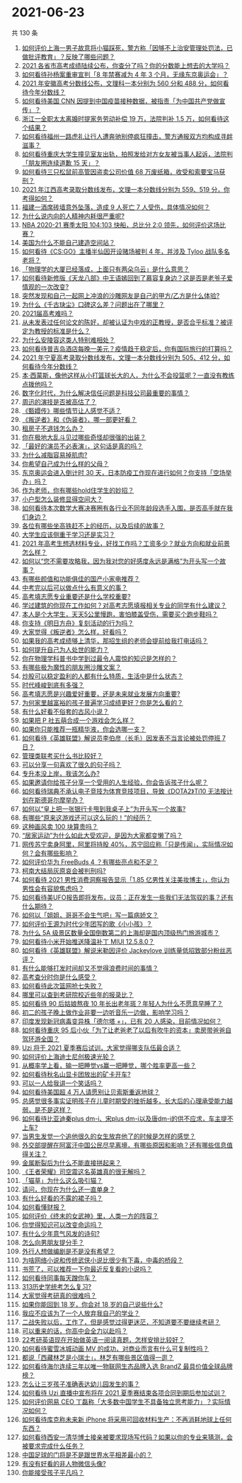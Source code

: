 # 2021-06-23

共 130 条

<!-- BEGIN -->
<!-- 最后更新时间 Wed Jun 23 2021 14:01:57 GMT+0800 (China Standard Time) -->

1. [如何评价上海一男子故意将小猫踩死，警方称「因够不上治安管理处罚法，已做批评教育」？反映了哪些问题？](https://www.zhihu.com/question/466304670)
2. [2021
   各省市高考成绩陆续公布，你查分了吗？你的分数能上想去的大学吗？](https://www.zhihu.com/question/466693006)
3. [如何看待孙杨案重审宣判「8 年禁赛减为 4 年 3
   个月，无缘东京奥运会」？](https://www.zhihu.com/question/466646307)
4. [2021 年安徽高考分数线公布，文理科一本分别为 560 分和 488
   分，如何看待今年分数线？](https://www.zhihu.com/question/466691992)
5. [如何看待美国 CNN
   因提到中国疫苗接种数据，被指责「为中国共产党做宣传」？](https://www.zhihu.com/question/466607392)
6. [浙江一全职太太离婚时提家务劳动补偿 19 万，法院判补 1.5
   万，如何看待这个结果？](https://www.zhihu.com/question/466573615)
7. [如何看待福州一路虎礼让行人遭奔驰别停疯狂撞击，警方通报双方均构成寻衅滋事？](https://www.zhihu.com/question/466514894)
8. [如何看待重庆大学生撞见室友出轨，拍照发给对方女友被当事人起诉，法院判「朋友圈连续道歉 15
   天」？](https://www.zhihu.com/question/466513016)
9. [如何看待三只松鼠前高管因盗卖公司价值 68
   万废纸箱，收受和索要宝马获刑？](https://www.zhihu.com/question/466571103)
10. [2021 年江西高考录取分数线发布，文理一本分数线分别为 559、519
    分，你考得如何？](https://www.zhihu.com/question/466717146)
11. [福建一酒席砖墙意外坠落，造成 9 人死亡 7
    人受伤，具体情况如何？](https://www.zhihu.com/question/466563285)
12. [为什么说内向的人精神内耗很严重呢?](https://www.zhihu.com/question/438833344)
13. [NBA 2020-21 赛季太阳 104:103 快船，总比分 2:0
    领先，如何评价这场比赛？](https://www.zhihu.com/question/466683879)
14. [美国为什么不能自己建造空间站？](https://www.zhihu.com/question/466163410)
15. [如何看待《CS:GO》主播半仙因开设赌场被判 4 年，并涉及 Tyloo
    战队多名老将？](https://www.zhihu.com/question/465799818)
16. [「物理学的大厦已经落成，上面只有两朵乌云」是什么意思？](https://www.zhihu.com/question/319790208)
17. [如何看待新修版《天龙八部》中王语嫣回到了慕容复身边？这是否是老爷子爱情观的一次改变?](https://www.zhihu.com/question/466375037)
18. [突然发现和自己一起网上冲浪的沙雕网友是自己的甲方/乙方是什么体验?](https://www.zhihu.com/question/465724596)
19. [为什么《千古玦尘》口碑这么差？问题出在了哪里？](https://www.zhihu.com/question/465662668)
20. [2021届高考难吗？](https://www.zhihu.com/question/464117215)
21. [从未发表过任何论文的陈好，却被认证为中戏的正教授，是否合乎标准？被评定为教授的标准是什么？](https://www.zhihu.com/question/466544935)
22. [为什么安陵容这类人特别难相处？](https://www.zhihu.com/question/465876363)
23. [如何看待普吉岛酒店每晚一美元？疫情趋于稳定后，你有国际旅行的打算吗？](https://www.zhihu.com/question/465347798)
24. [2021 年宁夏高考录取分数线发布，文理一本分数线分别为 505、412
    分，如何看待今年分数线？](https://www.zhihu.com/question/466726376)
25. [本·西蒙斯，像他这样从小打篮球长大的人，为什么不会投篮呢？一直没有教练点拨他吗？](https://www.zhihu.com/question/466334440)
26. [数字化时代，为什么解决信任问题是科技公司最重要的事情？](https://www.zhihu.com/question/466562749)
27. [周迅的演技是否被高估了？](https://www.zhihu.com/question/296224065)
28. [《甄嬛传》哪些情节让人感觉不适？](https://www.zhihu.com/question/455421812)
29. [《叛逆者》和《伪装者》，哪一部更好看？](https://www.zhihu.com/question/464428826)
30. [租房子不退钱怎么办？](https://www.zhihu.com/question/437672773)
31. [你在极地大乱斗见过哪些奇怪却很强的出装？](https://www.zhihu.com/question/405383931)
32. [「最好的演员不必表演」，这句话是真的吗？](https://www.zhihu.com/question/455428915)
33. [为什么减脂容易掉肌肉?](https://www.zhihu.com/question/398517719)
34. [你希望自己成为什么样的父母？](https://www.zhihu.com/question/393896515)
35. [东京奥运会进入倒计时 30
    天，日本防疫工作现在进行如何？你支持「空场举办」吗？](https://www.zhihu.com/question/466695575)
36. [作为老师，你有哪些hold住学生的妙招？](https://www.zhihu.com/question/364314856)
37. [小户型怎么装修显得空间大？](https://www.zhihu.com/question/451689301)
38. [如何看待本次数学大赛决赛圈有各行业不同年龄段选手入围，是否高手就在我们身边？](https://www.zhihu.com/question/466519667)
39. [各位有哪些坐高铁赶不上的经历，以及后续的故事？](https://www.zhihu.com/question/321600684)
40. [大学生应该侧重于学习还是实习？](https://www.zhihu.com/question/381505409)
41. [2021
    年高考生想选材料专业，好找工作吗？工资多少？就业方向和就业前景怎么样？](https://www.zhihu.com/question/459989319)
42. [如何以“您不需要攻略我，因为我对您的好感度永远是满格”为开头写一个故事？](https://www.zhihu.com/question/460812900)
43. [有哪些颜值和功能俱佳的国产小家电推荐？](https://www.zhihu.com/question/463191748)
44. [中考完以后可以做点什么有意义的事？](https://www.zhihu.com/question/464606464)
45. [高考填志愿专业重要还是什么学校重要?](https://www.zhihu.com/question/21287543)
46. [学过建筑的你现在工作如何？对高考志愿填报相关专业的同学有什么建议？](https://www.zhihu.com/question/47457508)
47. [本人是个大学生，天天5公里慢跑，害怕膝盖受伤，需要买个跑步鞋吗？](https://www.zhihu.com/question/463950741)
48. [你支持《明日方舟》复刻活动的行为吗？](https://www.zhihu.com/question/465896370)
49. [大家觉得《叛逆者》怎么样，好看吗？](https://www.zhihu.com/question/463850235)
50. [如果我的高考成绩够上清华，那招生组的老师会提前给我打电话吗？](https://www.zhihu.com/question/454386015)
51. [如何提升自己为人处世的能力？](https://www.zhihu.com/question/326690607)
52. [你在物理学科普书中学到过最令人震惊的知识是怎样的？](https://www.zhihu.com/question/456001315)
53. [有哪些极为魔性的朋友圈沙雕文案？](https://www.zhihu.com/question/466140225)
54. [炒股可以稳定盈利的人都有什么特质，生活中是什么状态？](https://www.zhihu.com/question/463973365)
55. [时代峰峻到底有多强？](https://www.zhihu.com/question/459886563)
56. [高考填志愿是兴趣爱好重要，还是未来就业发展方向重要?](https://www.zhihu.com/question/331106923)
57. [为何家里越富裕的孩子普遍学习成绩更好？你是怎么看的？](https://www.zhihu.com/question/450056291)
58. [有什么好看不俗套的古风小说？](https://www.zhihu.com/question/320902253)
59. [如果把 P 社五萌合成一个游戏会怎么样？](https://www.zhihu.com/question/461518517)
60. [如果你只能推荐一瓶精华液，你会选哪一支？](https://www.zhihu.com/question/37362129)
61. [如何看待《英雄联盟》解说员李伯彦（长毛）因发表不当言论被处罚停班 7
    日？](https://www.zhihu.com/question/466514186)
62. [管理类联考买什么书比较好？](https://www.zhihu.com/question/372317129)
63. [可以分享一句喜欢了很久的句子吗？](https://www.zhihu.com/question/461392537)
64. [专升本没上岸，我该怎么办?](https://www.zhihu.com/question/411402283)
65. [如果邀请你给孩子分享一个受用的人生经验，你会告诉孩子什么呢？](https://www.zhihu.com/question/460954466)
66. [如何看待瑞典不承认电子竞技为体育竞技项目，导致《DOTA2》Ti10
    无法按计划在斯德哥尔摩举办？](https://www.zhihu.com/question/466481205)
67. [如何以“皇上把一张银行卡甩到我桌子上”为开头写一个故事?](https://www.zhihu.com/question/439189931)
68. [有哪些“原来这游戏还可以这么玩的！”的经历？](https://www.zhihu.com/question/41255857)
69. [这种画风卖 100 块算贵吗？](https://www.zhihu.com/question/465453498)
70. [“居家运动”为什么如此大受欢迎，是因为大家都变懒了吗？](https://www.zhihu.com/question/455506660)
71. [网传苏宁卖身阿里，阿里将持股
    40%，苏宁回应称「只是传闻」，实际情况如何？会有哪些影响？](https://www.zhihu.com/question/466571042)
72. [如何评价华为 FreeBuds 4 ？有哪些亮点和不足？](https://www.zhihu.com/question/460290830)
73. [柯南大结局灰原哀会被判刑吗?](https://www.zhihu.com/question/386040910)
74. [如何看待 2021 男性消费洞察报告显示「1.85
    亿男性关注美妆博主」，你认为男性会有容貌焦虑吗？](https://www.zhihu.com/question/466573038)
75. [如何看待美UFO报告即将发布，议员：正在发生一些我们无法驾驭的事？还有什么期待？](https://www.zhihu.com/question/465771991)
76. [如何以「姐姐，哥哥不会生气吧」写一篇病娇文？](https://www.zhihu.com/question/464263136)
77. [如何评价王源为时代少年团写的歌《小小孩》？](https://www.zhihu.com/question/466498976)
78. [为什么 5A
    级景区数量全国倒数第二的上海却是国内顶级热门旅游城市？](https://www.zhihu.com/question/466381415)
79. [如何看待小米开始推送降温补丁 MIUI 12.5.8.0？](https://www.zhihu.com/question/466310277)
80. [如何看待《英雄联盟》解说米勒因评价 Jackeylove
    训练量低招致部分粉丝恶评？](https://www.zhihu.com/question/466123710)
81. [有什么能够打发时间却又不觉得浪费时间的事情？](https://www.zhihu.com/question/301386253)
82. [高考查分时你是什么感受？](https://www.zhihu.com/question/466111722)
83. [如何看待此次篮网抢七失败？](https://www.zhihu.com/question/466102154)
84. [哪里可以查到考研院校近些年的报录比？](https://www.zhihu.com/question/367173234)
85. [如何看待 90 后姑娘熬夜 10
    年长出老年斑？年轻人为什么不愿意早睡了？](https://www.zhihu.com/question/466328145)
86. [初二的孩子晚上做作业非要一边听音乐一边做，影响学习吗？](https://www.zhihu.com/question/421790883)
87. [印度发现新冠病毒变异株「德尔塔 +」，已有 20
    人感染，目前情况如何？](https://www.zhihu.com/question/466349358)
88. [如何看待重庆 95
    后小伙「为了让老爸老了以后有吹牛的资本」卖房带爸爸自驾环游全国？](https://www.zhihu.com/question/466349378)
89. [Uzi 将于 2021 夏季赛后试训，大家觉得哪支队伍最合适？](https://www.zhihu.com/question/466298886)
90. [如何评价上海迪士尼创极速光轮？](https://www.zhihu.com/question/445718276)
91. [从概率学上看，输一把睡觉vs赢一把睡觉，哪个胜率更高一些？](https://www.zhihu.com/question/461910176)
92. [如何看待秋名山显卡团放出的矿卡开车?](https://www.zhihu.com/question/465645313)
93. [可以一人给我讲一个笑话吗？](https://www.zhihu.com/question/444005839)
94. [如何看待美国超 4 万人请愿别让贝索斯重返地球？](https://www.zhihu.com/question/466270783)
95. [总感觉很多事实证明孩子在儿童时期受的挫折越多，长大后的心理承受能力越弱，是不是这样？](https://www.zhihu.com/question/266704437)
96. [如何看待比亚迪秦plus dm-i、宋plus
    dm-i以及唐dm-i的供不应求，车主提不上车?](https://www.zhihu.com/question/459492306)
97. [当男生发觉一个追他很久的女生放弃他了的时候是怎样的感觉？](https://www.zhihu.com/question/266589774)
98. [外交部提醒在阿富汗中国公民尽早离境，有哪些原因和影响？还有哪些信息值得关注？](https://www.zhihu.com/question/466217700)
99. [金属断裂后为什么不能直接拼起来？](https://www.zhihu.com/question/34674308)
100. [《王者荣耀》司空震这名英雄真的很无解吗？](https://www.zhihu.com/question/462884750)
101. [「猫草」为什么这么吸引猫？](https://www.zhihu.com/question/46886420)
102. [请问，你现在为什么还一直单身？](https://www.zhihu.com/question/457922593)
103. [有什么好看的不露的裙子吗？](https://www.zhihu.com/question/449495437)
104. [如何看懂财报？](https://www.zhihu.com/question/19645090)
105. [如何评价《终末的女武神》里，人类一方的阵容？](https://www.zhihu.com/question/326427730)
106. [你觉得知识可以改变命运吗？](https://www.zhihu.com/question/464758090)
107. [有什么少年意气风发的诗句?](https://www.zhihu.com/question/371894389)
108. [怎么向男朋友提分手？](https://www.zhihu.com/question/327222167)
109. [外行人想做编剧是不是没有希望？](https://www.zhihu.com/question/463088735)
110. [为啥网络小说和传统武侠小说比很少有下毒，中毒的桥段？](https://www.zhihu.com/question/466556670)
111. [书荒了，可以推荐一下你最近反复看的小说吗？](https://www.zhihu.com/question/379247015)
112. [如何看待同事每天蹭你车？](https://www.zhihu.com/question/63645770)
113. [313历史学统考怎么复习?](https://www.zhihu.com/question/449165516)
114. [大家觉得考研真的很难吗？](https://www.zhihu.com/question/458180489)
115. [如果你能回到 18 岁，你会对 18 岁的自己说些什么?](https://www.zhihu.com/question/457534440)
116. [我应不应该为了一个人放弃我自己的学业？](https://www.zhihu.com/question/465220537)
117. [二战失败以后，工作了，但是感觉过得更迷茫，不知道要不要继续考研？](https://www.zhihu.com/question/460355264)
118. [可以重来的话，你高中会全力以赴吗？](https://www.zhihu.com/question/463562103)
119. [22考研英语现在开始做英语一阅读真题，怎样安排比较好？](https://www.zhihu.com/question/466315395)
120. [如何看待蜜雪冰城动画 MV
     的成功，对商业而言有什么可复制性吗？](https://www.zhihu.com/question/465195632)
121. [都说「西藏林芝是小瑞士」，林芝有哪些景区值得一逛？](https://www.zhihu.com/question/465538943)
122. [如何看待海尔连续三年以唯一物联网生态品牌入选 BrandZ
     最具价值全球品牌榜？](https://www.zhihu.com/question/466497087)
123. [怎么让三岁孩子准确表达幼儿园发生的事？](https://www.zhihu.com/question/455057144)
124. [如何看待 Uzi 直播中宣布将在 2021
     夏季赛结束各项合同到期后参加试训？](https://www.zhihu.com/question/465645680)
125. [如何评价网易 CEO
     丁磊称「大多数中国学生不具备独立思考能力」？实际情况如何？](https://www.zhihu.com/question/466490549)
126. [如何看待库克称未来新 iPhone
     将采用可回收材料生产：不再消耗地球上任何东西？](https://www.zhihu.com/question/466278095)
127. [如何看待西安一清华博士接亲被要求现场写代码？如果以你的专业来猜测，会被要求完成什么任务？](https://www.zhihu.com/question/466165757)
128. [中国足球的门将是不是跟世界水平相差最小的？](https://www.zhihu.com/question/409596507)
129. [有没有好看的非人物微信头像?](https://www.zhihu.com/question/387563344)
130. [你能接受孩子平凡吗？](https://www.zhihu.com/question/455639319)

<!-- END -->
